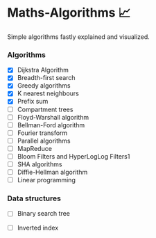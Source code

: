 # Maths-Algorithms 📈
Simple algorithms fastly explained and visualized.
<br>
### Algorithms
- [x] Dijkstra Algorithm
- [x] Breadth-first search
- [x] Greedy algorithms
- [x] K nearest neighbours
- [x] Prefix sum
- [ ] Compartment trees
- [ ] Floyd-Warshall algorithm
- [ ] Bellman-Ford algorithm
- [ ] Fourier transform
- [ ] Parallel algorithms
- [ ] MapReduce
- [ ] Bloom Filters and HyperLogLog Filters1
- [ ] SHA algorithms
- [ ] Diffie-Hellman algorithm
- [ ] Linear programming

### Data structures
- [ ] Binary search tree
- [ ] Inverted index

